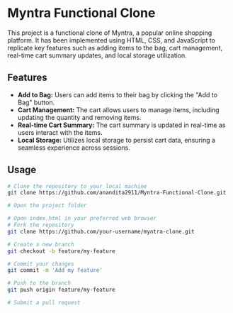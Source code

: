 # Myntra Functional Clone

This project is a functional clone of Myntra, a popular online shopping platform. It has been implemented using HTML, CSS, and JavaScript to replicate key features such as adding items to the bag, cart management, real-time cart summary updates, and local storage utilization.

## Features

- **Add to Bag:** Users can add items to their bag by clicking the "Add to Bag" button.
- **Cart Management:** The cart allows users to manage items, including updating the quantity and removing items.
- **Real-time Cart Summary:** The cart summary is updated in real-time as users interact with the items.
- **Local Storage:** Utilizes local storage to persist cart data, ensuring a seamless experience across sessions.

## Usage

```bash
# Clone the repository to your local machine
git clone https://github.com/anandita2911/Myntra-Functional-Clone.git

# Open the project folder

# Open index.html in your preferred web browser
# Fork the repository
git clone https://github.com/your-username/myntra-clone.git

# Create a new branch
git checkout -b feature/my-feature

# Commit your changes
git commit -m 'Add my feature'

# Push to the branch
git push origin feature/my-feature

# Submit a pull request

